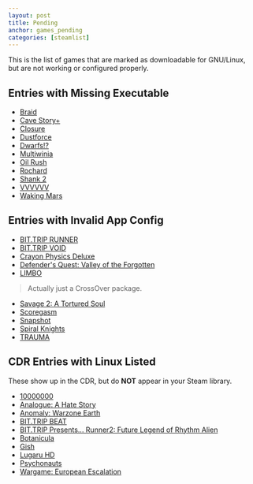 ```yaml
---
layout: post
title: Pending
anchor: games_pending
categories: [steamlist]
---
```


This is the list of games that are marked as downloadable for GNU/Linux, but are not working or configured properly.

Entries with Missing Executable
-------------------------------

- [Braid](http://store.steampowered.com/app/26800/)
- [Cave Story+](http://store.steampowered.com/app/200900/)
- [Closure](http://store.steampowered.com/app/72000/)
- [Dustforce](http://store.steampowered.com/app/65300/)
- [Dwarfs!?](http://store.steampowered.com/app/35480/)
- [Multiwinia](http://store.steampowered.com/app/1530/)
- [Oil Rush](http://store.steampowered.com/app/200390/)
- [Rochard](http://store.steampowered.com/app/107800/)
- [Shank 2](http://store.steampowered.com/app/102840/)
- [VVVVVV](http://store.steampowered.com/app/70300/)
- [Waking Mars](http://store.steampowered.com/app/227200/)

Entries with Invalid App Config
-------------------------------

- [BIT.TRIP RUNNER](http://store.steampowered.com/app/63710/)
- [BIT.TRIP VOID](http://store.steampowered.com/app/205070/)
- [Crayon Physics Deluxe](http://store.steampowered.com/app/26900/)
- [Defender's Quest: Valley of the Forgotten](http://store.steampowered.com/app/218410/)
- [LIMBO](http://store.steampowered.com/app/48000/)
> Actually just a CrossOver package.
- [Savage 2: A Tortured Soul](http://store.steampowered.com/app/13700/)
- [Scoregasm](http://store.steampowered.com/app/202410/)
- [Snapshot](http://store.steampowered.com/app/204220/)
- [Spiral Knights](http://store.steampowered.com/app/99900/)
- [TRAUMA](http://store.steampowered.com/app/98100/)

CDR Entries with Linux Listed
------------------------------

These show up in the CDR, but do **NOT** appear in your Steam library.

- [10000000](http://store.steampowered.com/app/227580/)
- [Analogue: A Hate Story](http://store.steampowered.com/app/209370/)
- [Anomaly: Warzone Earth](http://store.steampowered.com/app/91200/)
- [BIT.TRIP BEAT](http://store.steampowered.com/app/63700/)
- [BIT.TRIP Presents... Runner2: Future Legend of Rhythm Alien](http://store.steampowered.com/app/218060/)
- [Botanicula](http://store.steampowered.com/app/207690/)
- [Gish](http://store.steampowered.com/app/9500/)
- [Lugaru HD](http://store.steampowered.com/app/25010/)
- [Psychonauts](http://store.steampowered.com/app/3830/)
- [Wargame: European Escalation](http://store.steampowered.com/app/58610/)
